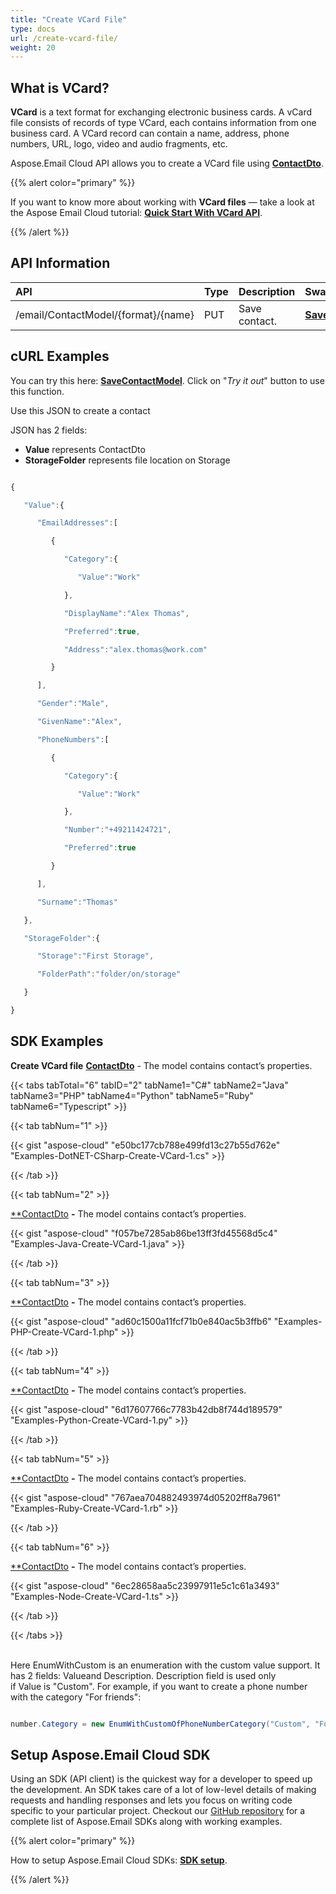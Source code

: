 ```yaml
---
title: "Create VCard File"
type: docs
url: /create-vcard-file/
weight: 20
---
```




## **What is VCard?**
**VCard** is a text format for exchanging electronic business cards. A vCard file consists of records of type VCard, each contains information from one business card. A VCard record can contain a name, address, phone numbers, URL, logo, video and audio fragments, etc.


Aspose.Email Cloud API allows you to create a VCard file using [**ContactDto**](https://github.com/aspose-email-cloud/aspose-email-cloud-dotnet/blob/master/docs/ContactDto.md).



{{% alert color="primary" %}} 

If you want to know more about working with **VCard files** — take a look at the Aspose Email Cloud tutorial: [**Quick Start With VCard API**](/email/quick-start-with-vcard-api/).

{{% /alert %}} 
## **API Information**

|**API**|**Type**|**Description**|**Swagger Link**|
| :- | :- | :- | :- |
|/email/ContactModel/{format}/{name}|PUT|Save contact.|[**SaveContactModel**](https://apireference.aspose.cloud/email/#/ContactModel/SaveContactModel)|
## **cURL Examples**
You can try this here: [**SaveContactModel**](https://apireference.aspose.cloud/email/#/ContactModel/SaveContactModel). Click on "*Try it out*" button to use this function. 



Use this JSON to create a contact

JSON has 2 fields:

- **Value** represents ContactDto
- **StorageFolder** represents file location on Storage

```javascript

{

   "Value":{

      "EmailAddresses":[

         {

            "Category":{

               "Value":"Work"

            },

            "DisplayName":"Alex Thomas",

            "Preferred":true,

            "Address":"alex.thomas@work.com"

         }

      ],

      "Gender":"Male",

      "GivenName":"Alex",

      "PhoneNumbers":[

         {

            "Category":{

               "Value":"Work"

            },

            "Number":"+49211424721",

            "Preferred":true

         }

      ],

      "Surname":"Thomas"

   },

   "StorageFolder":{

      "Storage":"First Storage",

      "FolderPath":"folder/on/storage"

   }

}

```


## **SDK Examples**
**Create VCard file**
[**ContactDto**](https://github.com/aspose-email-cloud/aspose-email-cloud-dotnet/blob/master/docs/ContactDto.md) - The model contains contact’s properties.

{{< tabs tabTotal="6" tabID="2" tabName1="C#" tabName2="Java" tabName3="PHP" tabName4="Python" tabName5="Ruby" tabName6="Typescript" >}}

{{< tab tabNum="1" >}}

{{< gist "aspose-cloud" "e50bc177cb788e499fd13c27b55d762e" "Examples-DotNET-CSharp-Create-VCard-1.cs" >}}

{{< /tab >}}

{{< tab tabNum="2" >}}

[**ContactDto](https://github.com/aspose-email-cloud/aspose-email-cloud-java/blob/37ee732853b3f483c1af14402662fe790ad5aaf9/docs/ContactDto.md) **-** The model contains contact’s properties.

{{< gist "aspose-cloud" "f057be7285ab86be13ff3fd45568d5c4" "Examples-Java-Create-VCard-1.java" >}}

{{< /tab >}}

{{< tab tabNum="3" >}}



[**ContactDto](https://github.com/aspose-email-cloud/aspose-email-cloud-php/blob/3a5c2c35a31629493aa484b65870622165570db8/doc/ContactDto.md) **-** The model contains contact’s properties.

{{< gist "aspose-cloud" "ad60c1500a11fcf71b0e840ac5b3ffb6" "Examples-PHP-Create-VCard-1.php" >}}

{{< /tab >}}

{{< tab tabNum="4" >}}

[**ContactDto](https://github.com/aspose-email-cloud/aspose-email-cloud-python/blob/22a14eb5f9ca38fcf2e79193a2890d3018fbaf84/sdk/docs/ContactDto.md) **-** The model contains contact’s properties.

{{< gist "aspose-cloud" "6d17607766c7783b42db8f744d189579" "Examples-Python-Create-VCard-1.py" >}}

{{< /tab >}}

{{< tab tabNum="5" >}}



[**ContactDto](https://github.com/aspose-email-cloud/aspose-email-cloud-ruby/blob/f3225bb43730f601716d5aa26c0f5e1734a64833/docs/ContactDto.md) **-** The model contains contact’s properties.

{{< gist "aspose-cloud" "767aea704882493974d05202ff8a7961" "Examples-Ruby-Create-VCard-1.rb" >}}

{{< /tab >}}

{{< tab tabNum="6" >}}

[**ContactDto](https://github.com/aspose-email-cloud/aspose-email-cloud-node/blob/0d0ec4f4a9ca1beb87e3c194f1ac69630d5205fe/doc/ContactDto.md) **-** The model contains contact’s properties.

{{< gist "aspose-cloud" "6ec28658aa5c23997911e5c1c61a3493" "Examples-Node-Create-VCard-1.ts" >}}

{{< /tab >}}

{{< /tabs >}}

\
Here EnumWithCustom is an enumeration with the custom value support. It has 2 fields: Valueand Description. Description field is used only if Value is "Custom". For example, if you want to create a phone number with the category "For friends":

```csharp

number.Category = new EnumWithCustomOfPhoneNumberCategory("Custom", "For friends")

```


## **Setup Aspose.Email Cloud SDK**
Using an SDK (API client) is the quickest way for a developer to speed up the development. An SDK takes care of a lot of low-level details of making requests and handling responses and lets you focus on writing code specific to your particular project. Checkout our [GitHub repository](https://github.com/aspose-email-cloud) for a complete list of Aspose.Email SDKs along with working examples.

{{% alert color="primary" %}} 

How to setup Aspose.Email Cloud SDKs: [**SDK setup**](/email/sdk-setup/).

{{% /alert %}}
